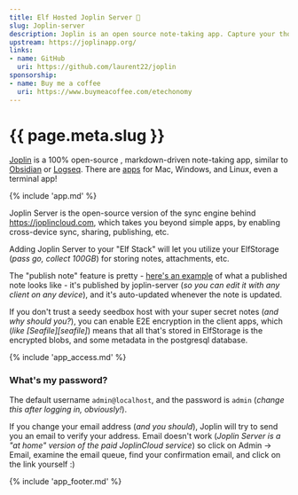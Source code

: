```yaml
---
title: Elf Hosted Joplin Server 🧝
slug: Joplin-server
description: Joplin is an open source note-taking app. Capture your thoughts and securely access them from any device
upstream: https://joplinapp.org/
links:
- name: GitHub
  uri: https://github.com/laurent22/joplin
sponsorship: 
- name: Buy me a coffee
  uri: https://www.buymeacoffee.com/etechonomy
---
```


# {{ page.meta.slug }}

[Joplin](https://joplinapp.org/) is a 100% open-source , markdown-driven note-taking app, similar to [Obsidian](https://obsidian.md/) or [Logseq](https://logseq.com/). There are [apps](https://joplinapp.org/) for Mac, Windows, and Linux, even a terminal app!

{% include 'app.md' %}

Joplin Server is the open-source version of the sync engine behind https://joplincloud.com, which takes you beyond simple apps, by enabling cross-device sync, sharing, publishing, etc.

Adding Joplin Server to your "Elf Stack" will let you utilize your ElfStorage (*pass go, collect 100GB*) for storing notes, attachments, etc.

The "publish note" feature is pretty - [here's an example](https://funkypenguin-joplin-server.elfhosted.com/shares/6m2JjKW5zUqtZrWNMj1lNI) of what a published note looks like - it's published by joplin-server (*so you can edit it with any client on any device*), and it's auto-updated whenever the note is updated.

If you don't trust a seedy seedbox host with your super secret notes (*and why should you?*), you can enable E2E encryption in the client apps, which (*like [Seafile][seafile]*) means that all that's stored in ElfStorage is the encrypted blobs, and some metadata in the postgresql database.

{% include 'app_access.md' %}

### What's my password?

The default username `admin@localhost`, and the password is `admin` (*change this after logging in, obviously!*).

If you change your email address (*and you should*), Joplin will try to send you an email to verify your address. Email doesn't work (*Joplin Server is a "at home" version of the paid JoplinCloud service*) so click on Admin -> Email, examine the email queue, find your confirmation email, and click on the link yourself :)

{% include 'app_footer.md' %}